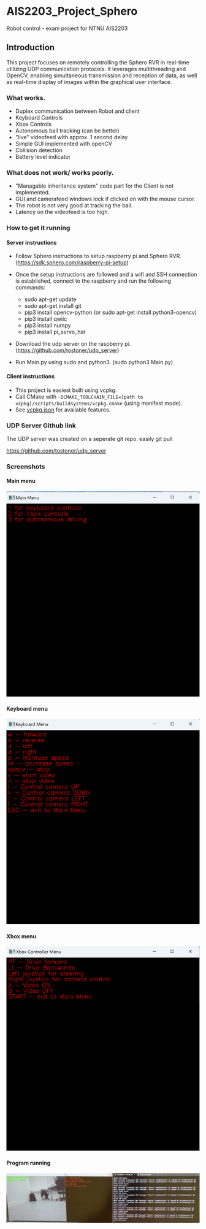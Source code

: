 # AIS2203_Project_Sphero
Robot control - exam project for NTNU AIS2203

## Introduction
This project focuses on remotely controlling the Sphero RVR in real-time utilizing UDP communication protocols. 
It leverages multithreading and OpenCV, enabling simultaneous transmission and reception of data, as well as real-time display of images within the graphical user interface.

### What works.
- Duplex communication between Robot and client
- Keyboard Controls
- Xbox Controls
- Autonomous ball tracking (can be better)
- "live" videofeed with approx. 1 second delay
- Simple GUI implemented with openCV
- Collision detection
- Battery level indicator

### What does not work/ works poorly.
- "Managable inheritance system" code part for the Client is not implemented.
- GUI and camerafeed windows lock if clicked on with the mouse cursor.
- The robot is not very good at tracking the ball.
- Latency on the videofeed is too high.

### How to get it running
#### Server instructions
- Follow Sphero instructions to setup raspberry pi and Sphero RVR. (https://sdk.sphero.com/raspberry-pi-setup)
- Once the setup instructions are followed and a wifi and SSH connection is established, connect to the raspberry and run the following commands:
  - sudo apt-get update
  - sudo apt-get install git
  - pip3 install opencv-python (or sudo apt-get install python3-opencv)
  - pip3 install qwiic
  - pip3 install numpy
  - pip3 install pi_servo_hat

- Download the udp server on the raspberry pi. (https://github.com/tostoner/udp_server)
- Run Main.py using sudo and python3. (sudo python3 Main.py)

#### Client instructions
- This project is easiest built using vcpkg.
- Call CMake with `-DCMAKE_TOOLCHAIN_FILE=[path to vcpkg]/scripts/buildsystems/vcpkg.cmake` (using manifest mode).
- See [vcpkg.json](vcpkg.json) for available features.


### UDP Server Github link
The UDP server was created on a seperate git repo.
easily git pull 

https://github.com/tostoner/udp_server

### Screenshots
#### Main menu
![MainMenu.png](Screenshots/MainMenu.png)
#### Keyboard menu
![KeyboardInput.png](Screenshots/KeyboardInput.png)
#### Xbox menu
![XboxMenu.png](Screenshots/XboxMenu.png)
#### Program running
![RunningClient.jpg](Screenshots/RunningClient.JPG)


